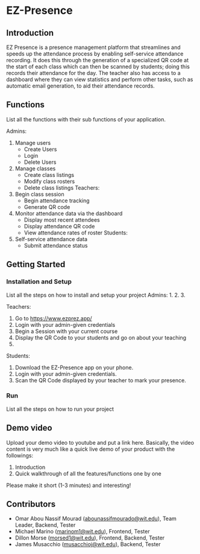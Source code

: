 # EZ-Presence

## Introduction

EZ Presence is a presence management platform that streamlines and speeds up the attendance process by enabling self-service attendance recording. It does this through the generation of a specialized QR code at the start of each class which can then be scanned by students; doing this records their attendance for the day. The teacher also has access to a dashboard where they can view statistics and perform other tasks, such as automatic email generation, to aid their attendance records. 


## Functions
List all the functions with their sub functions of your application.

Admins:
1. Manage users
	* Create Users
	* Login
	* Delete Users
2. Manage classes
	* Create class listings
	* Modify class rosters
	* Delete class listings
Teachers:
3. Begin class session
	* Begin attendance tracking
	* Generate QR code
4. Monitor attendance data via the dashboard
	* Display most recent attendees
	* Display attendance QR code
	* View attendance rates of roster
Students: 
5. Self-service attendance data
	* Submit attendance status


## Getting Started
### Installation and Setup
List all the steps on how to install and setup your project
Admins:
1.
2.
3.

Teachers:
1. Go to https://www.ezprez.app/
2. Login with your admin-given credentials
3. Begin a Session with your current course
4. Display the QR Code to your students and go on about your teaching
5. 
Students:
1. Download the EZ-Presence app on your phone.
2. Login with your admin-given credentials.
3. Scan the QR Code displayed by your teacher to mark your presence.

### Run
List all the steps on how to run your project

## Demo video

Upload your demo video to youtube and put a link here. Basically, the video content is very much like a quick live demo of your product with the followings:
1. Introduction
2. Quick walkthrough of all the features/functions one by one

Please make it short (1-3 minutes) and interesting!

## Contributors

* Omar Abou Nassif Mourad (abounassifmourado@wit.edu), Team Leader, Backend, Tester
* Michael Marino (marinom1@wit.edu), Frontend, Tester
* Dillon Morse (morsed1@wit.edu), Frontend, Backend, Tester
* James Musacchio (musacchioj@wit.edu), Backend, Tester
